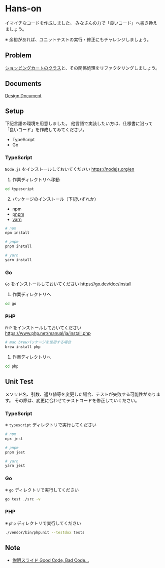 # Hans-on

イマイチなコードを作成しました。
みなさんの力で「良いコード」へ書き換えましょう。

※ 余裕があれば、ユニットテストの実行・修正にもチャレンジしましょう。

## Problem

[ショッピングカートのクラス](src/shoppingCart.ts)と、その関係処理をリファクタリングしましょう。

## Documents

[Design Document](docs/design-document.md)

## Setup

下記言語の環境を用意しました。
他言語で実装したい方は、仕様書に沿って「良いコード」を作成してみてください。

- TypeScript
- Go

### TypeScript

`Node.js` をインストールしておいてください
https://nodejs.org/en

1. 作業ディレクトリへ移動
```bash
cd typescript
```

2. パッケージのインストール（下記いずれか）

- npm
- [pnpm](https://pnpm.io/installation)
- [yarn](https://classic.yarnpkg.com/lang/en/docs/install/)

```bash
# npm
npm install

# pnpm
pnpm install

# yarn
yarn install
```

### Go

`Go` をインストールしておいてください
https://go.dev/doc/install

1. 作業ディレクトリへ
```bash
cd go
```

### PHP

`PHP` をインストールしておいてください
https://www.php.net/manual/ja/install.php

```bash
# mac brewパッケージを使用する場合
brew install php
```

1. 作業ディレクトリへ
```bash
cd php
```

## Unit Test

メソッド名、引数、返り値等を変更した場合、テストが失敗する可能性があります。
その際は、変更に合わせてテストコードを修正していください。

### TypeScript

※ `typescript` ディレクトリで実行してください

```bash
# npm
npx jest

# pnpm
pnpm jest

# yarn
yarn jest
```

### Go

※ `go` ディレクトリで実行してください

```bash
go test ./src -v
```

### PHP

※ `php` ディレクトリで実行してください

```bash
./vendor/bin/phpunit --testdox tests
```

## Note

- [説明スライド Good Code, Bad Code...](https://docs.google.com/presentation/d/1v-eZWwXChFjBmbYOXALoMWh9gasn53Pd9-gr0lWzCUE)

